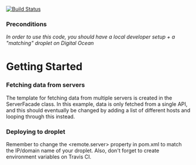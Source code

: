 [![Build Status](https://travis-ci.org/dat3startcode/rest-jpa-devops-startcode.svg?branch=master)](https://travis-ci.org/dat3startcode/rest-jpa-devops-startcode)

### Preconditions
*In order to use this code, you should have a local developer setup + a "matching" droplet on Digital Ocean* 
# Getting Started
### Fetching data from servers
The template for fetching data from multiple servers is created in the ServerFacade class. In this example, data is only fetched from a single API, and this should eventually be changed by adding a list of different hosts and looping through this instead.
### Deploying to droplet
Remember to change the <remote.server> property in pom.xml to match the IP/domain name of your droplet. Also, don't forget to create environment variables on Travis CI. 





